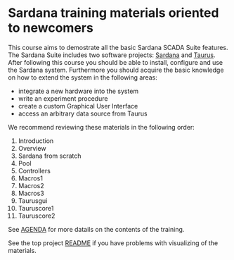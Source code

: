 # Sardana training materials oriented to newcomers

This course aims to demostrate all the basic Sardana SCADA Suite features. The Sardana Suite includes two software projects: [Sardana](http://www.sardana-controls.org) and [Taurus](http://www.taurus-scada.org). After following this course you should be able to install, configure and use the Sardana system. Furthermore you should acquire the basic knowledge on how to extend the system in the following areas:
* integrate a new hardware into the system
* write an experiment procedure
* create a custom Graphical User Interface
* access an arbitrary data source from Taurus

We recommend reviewing these materials in the following order:
1. Introduction
2. Overview
3. Sardana from scratch
4. Pool
5. Controllers
6. Macros1
7. Macros2
8. Macros3
9. Taurusgui
10. Tauruscore1
10. Tauruscore2

See [AGENDA](https://github.com/sardana-org/sardana-training/blob/master/users/AGENDA.md) for more datails on the contents of the training.

See the top project [README](https://github.com/sardana-org/sardana-training/blob/master/README.md) if you have problems with visualizing of the materials.

